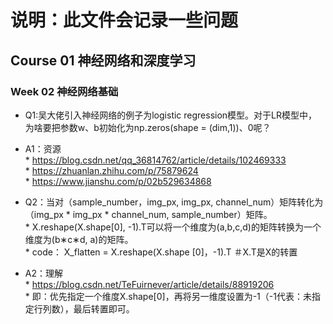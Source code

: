 # 说明：此文件会记录一些问题

## Course 01 神经网络和深度学习
### Week 02 神经网络基础

* Q1:吴大佬引入神经网络的例子为logistic regression模型。对于LR模型中，为啥要把参数w、b初始化为np.zeros(shape = (dim,1))、0呢？  <br>
* A1：资源  <br>
      * https://blog.csdn.net/qq_36814762/article/details/102469333  <br>
      * https://zhuanlan.zhihu.com/p/75879624  <br>
      * https://www.jianshu.com/p/02b529634868  <br>

* Q2：当对（sample_number，img_px, img_px, channel_num）矩阵转化为（img_px * img_px * channel_num, sample_number）矩阵。  <br>
      *   X.reshape(X.shape[0], -1).T可以将一个维度为(a,b,c,d)的矩阵转换为一个维度为(b∗c∗d, a)的矩阵。  <br>
      * code：  X_flatten = X.reshape(X.shape [0]，-1).T ＃X.T是X的转置  <br>
* A2：理解     <br>
      * https://blog.csdn.net/TeFuirnever/article/details/88919206  <br>
      * 即：优先指定一个维度X.shape[0]，再将另一维度设置为-1（-1代表：未指定行列数），最后转置即可。  <br>
